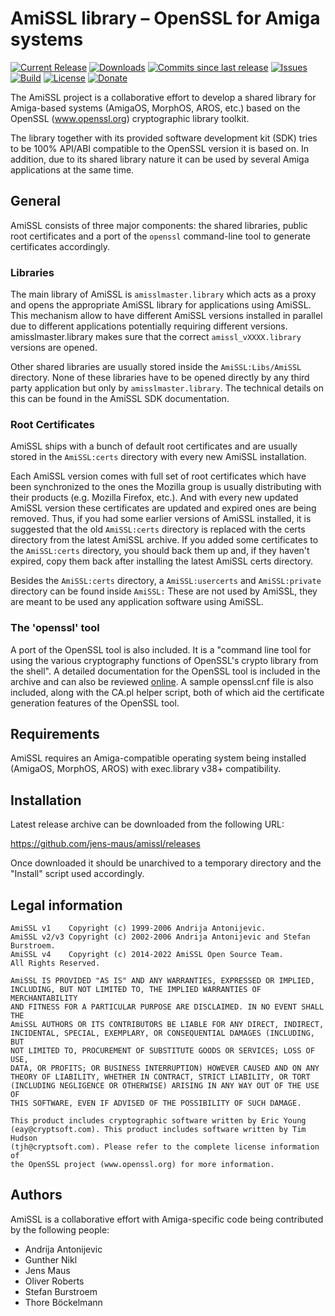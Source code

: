 # AmiSSL library – OpenSSL for Amiga systems

[![Current Release](https://img.shields.io/github/release/jens-maus/amissl.svg)](https://github.com/jens-maus/amissl/releases/latest)
[![Downloads](https://img.shields.io/github/downloads/jens-maus/amissl/latest/total.svg)](https://github.com/jens-maus/amissl/releases/latest)
[![Commits since last release](https://img.shields.io/github/commits-since/jens-maus/amissl/latest.svg)](https://github.com/jens-maus/amissl/releases/latest)
[![Issues](https://img.shields.io/github/issues/jens-maus/amissl.svg)](https://github.com/jens-maus/amissl/issues)
[![Build](https://github.com/jens-maus/amissl/workflows/CI/badge.svg)](https://github.com/jens-maus/amissl/actions)
[![License](http://img.shields.io/:license-bsd_style-blue.svg?style=flat)](https://www.openssl.org/source/license.html)
[![Donate](https://img.shields.io/badge/donate-PayPal-green.svg)](https://www.paypal.com/cgi-bin/webscr?cmd=_s-xclick&hosted_button_id=8L52PD9A9WS36)

The AmiSSL project is a collaborative effort to develop a shared library for Amiga-based
systems (AmigaOS, MorphOS, AROS, etc.) based on the OpenSSL (www.openssl.org) cryptographic
library toolkit.

The library together with its provided software development kit (SDK) tries to be
100% API/ABI compatible to the OpenSSL version it is based on. In addition, due to its
shared library nature it can be used by several Amiga applications at the same time.

## General

AmiSSL consists of three major components: the shared libraries, public root certificates
and a port of the `openssl` command-line tool to generate certificates accordingly.

### Libraries

The main library of AmiSSL is `amisslmaster.library` which acts as a proxy and
opens the appropriate AmiSSL library for applications using AmiSSL. This mechanism
allow to have different AmiSSL versions installed in parallel due to different
applications potentially requiring different versions. amisslmaster.library makes
sure that the correct `amissl_vXXXX.library` versions are opened.

Other shared libraries are usually stored inside the `AmiSSL:Libs/AmiSSL` directory.
None of these libraries have to be opened directly by any third party application
but only by `amisslmaster.library`. The technical details on this can be found in
the AmiSSL SDK documentation.

### Root Certificates

AmiSSL ships with a bunch of default root certificates and are usually stored in the
`AmiSSL:certs` directory with every new AmiSSL installation.

Each AmiSSL version comes with full set of root certificates which have been
synchronized to the ones the Mozilla group is usually distributing with their products
(e.g. Mozilla Firefox, etc.). And with every new updated AmiSSL version these
certificates are updated and expired ones are being removed.
Thus, if you had some earlier versions of AmiSSL installed,
it is suggested that the old `AmiSSL:certs` directory is replaced with the
certs directory from the latest AmiSSL archive. If you added some
certificates to the `AmiSSL:certs` directory, you should back them up and, if
they haven't expired, copy them back after installing the latest AmiSSL certs
directory.

Besides the `AmiSSL:certs` directory, a `AmiSSL:usercerts` and `AmiSSL:private`
directory can be found inside `AmiSSL:` These are not used by AmiSSL, they are meant
to be used any application software using AmiSSL.

### The 'openssl' tool

A port of the OpenSSL tool is also included. It is a "command line tool for
using the various cryptography functions of OpenSSL's crypto library from the
shell". A detailed documentation for the OpenSSL tool is included in the archive
and can also be reviewed [online](https://www.openssl.org/docs/man1.1.1/man1/openssl.html).
A sample openssl.cnf file is also included, along with the CA.pl helper script, both
of which aid the certificate generation features of the OpenSSL tool.

## Requirements

AmiSSL requires an Amiga-compatible operating system being installed (AmigaOS, MorphOS, AROS)
with exec.library v38+ compatibility.

## Installation

Latest release archive can be downloaded from the following URL:

  https://github.com/jens-maus/amissl/releases

Once downloaded it should be unarchived to a temporary directory and the "Install"
script used accordingly.

## Legal information

```
AmiSSL v1    Copyright (c) 1999-2006 Andrija Antonijevic.
AmiSSL v2/v3 Copyright (c) 2002-2006 Andrija Antonijevic and Stefan Burstroem.
AmiSSL v4    Copyright (c) 2014-2022 AmiSSL Open Source Team.
All Rights Reserved.

AmiSSL IS PROVIDED "AS IS" AND ANY WARRANTIES, EXPRESSED OR IMPLIED,
INCLUDING, BUT NOT LIMITED TO, THE IMPLIED WARRANTIES OF MERCHANTABILITY
AND FITNESS FOR A PARTICULAR PURPOSE ARE DISCLAIMED. IN NO EVENT SHALL THE
AmiSSL AUTHORS OR ITS CONTRIBUTORS BE LIABLE FOR ANY DIRECT, INDIRECT,
INCIDENTAL, SPECIAL, EXEMPLARY, OR CONSEQUENTIAL DAMAGES (INCLUDING, BUT
NOT LIMITED TO, PROCUREMENT OF SUBSTITUTE GOODS OR SERVICES; LOSS OF USE,
DATA, OR PROFITS; OR BUSINESS INTERRUPTION) HOWEVER CAUSED AND ON ANY
THEORY OF LIABILITY, WHETHER IN CONTRACT, STRICT LIABILITY, OR TORT
(INCLUDING NEGLIGENCE OR OTHERWISE) ARISING IN ANY WAY OUT OF THE USE OF
THIS SOFTWARE, EVEN IF ADVISED OF THE POSSIBILITY OF SUCH DAMAGE.

This product includes cryptographic software written by Eric Young
(eay@cryptsoft.com). This product includes software written by Tim Hudson
(tjh@cryptsoft.com). Please refer to the complete license information of
the OpenSSL project (www.openssl.org) for more information.
```

## Authors

AmiSSL is a collaborative effort with Amiga-specific code being contributed by
the following people:

- Andrija Antonijevic
- Gunther Nikl
- Jens Maus
- Oliver Roberts
- Stefan Burstroem
- Thore Böckelmann
